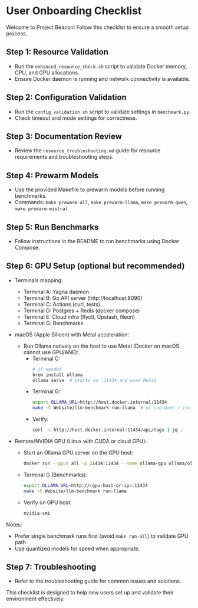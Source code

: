 # User Onboarding Checklist

Welcome to Project Beacon! Follow this checklist to ensure a smooth setup process.

## Step 1: Resource Validation
- Run the `enhanced_resource_check.sh` script to validate Docker memory, CPU, and GPU allocations.
- Ensure Docker daemon is running and network connectivity is available.

## Step 2: Configuration Validation
- Run the `config_validation.sh` script to validate settings in `benchmark.py`.
- Check timeout and mode settings for correctness.

## Step 3: Documentation Review
- Review the `resource_troubleshooting.md` guide for resource requirements and troubleshooting steps.

## Step 4: Prewarm Models
- Use the provided Makefile to prewarm models before running benchmarks.
- Commands: `make prewarm-all`, `make prewarm-llama`, `make prewarm-qwen`, `make prewarm-mistral`

## Step 5: Run Benchmarks
- Follow instructions in the README to run benchmarks using Docker Compose.

## Step 6: GPU Setup (optional but recommended)
- Terminals mapping:
  - Terminal A: Yagna daemon
  - Terminal B: Go API server (http://localhost:8090)
  - Terminal C: Actions (curl, tests)
  - Terminal D: Postgres + Redis (docker compose)
  - Terminal E: Cloud infra (flyctl, Upstash, Neon)
  - Terminal G: Benchmarks

- macOS (Apple Silicon) with Metal acceleration:
  - Run Ollama natively on the host to use Metal (Docker on macOS cannot use GPU/ANE):
    - Terminal C:
      ```bash
      # if needed
      brew install ollama
      ollama serve  # starts on :11434 and uses Metal
      ```
    - Terminal G:
      ```bash
      export OLLAMA_URL=http://host.docker.internal:11434
      make -C Website/llm-benchmark run-llama  # or run-qwen / run-mistral
      ```
    - Verify:
      ```bash
      curl -s http://host.docker.internal:11434/api/tags | jq .
      ```

- Remote/NVIDIA GPU (Linux with CUDA or cloud GPU):
  - Start an Ollama GPU server on the GPU host:
    ```bash
    docker run --gpus all -p 11434:11434 --name ollama-gpu ollama/ollama
    ```
  - Terminal G (Benchmarks):
    ```bash
    export OLLAMA_URL=http://<gpu-host-or-ip>:11434
    make -C Website/llm-benchmark run-llama
    ```
  - Verify on GPU host:
    ```bash
    nvidia-smi
    ```

Notes:
- Prefer single benchmark runs first (avoid `make run-all`) to validate GPU path.
- Use quantized models for speed when appropriate.

## Step 7: Troubleshooting
- Refer to the troubleshooting guide for common issues and solutions.

This checklist is designed to help new users set up and validate their environment effectively.
